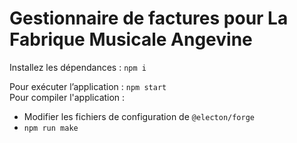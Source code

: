 # Gestionnaire de factures pour La Fabrique Musicale Angevine

Installez les dépendances : ``npm i``

Pour exécuter l’application : ``npm start`` <br>
Pour compiler l'application : <br>
* Modifier les fichiers de configuration de `@electon/forge`
* ``npm run make``
